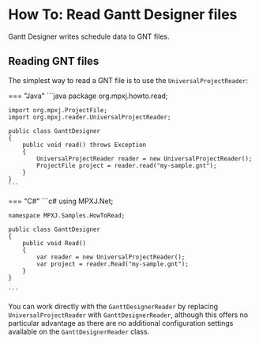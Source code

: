 # How To: Read Gantt Designer files
Gantt Designer writes schedule data to GNT files.

## Reading GNT files
The simplest way to read a GNT file is to use the `UniversalProjectReader`:

=== "Java"
	```java
	package org.mpxj.howto.read;
	
	import org.mpxj.ProjectFile;
	import org.mpxj.reader.UniversalProjectReader;
	
	public class GanttDesigner
	{
		public void read() throws Exception
		{
			UniversalProjectReader reader = new UniversalProjectReader();
			ProjectFile project = reader.read("my-sample.gnt");
		}
	}
	```

=== "C#"
	```c#
	using MPXJ.Net;
	
	namespace MPXJ.Samples.HowToRead;
	
	public class GanttDesigner
	{
	 	public void Read()
	 	{
		  	var reader = new UniversalProjectReader();
		  	var project = reader.Read("my-sample.gnt");
	 	}
	}
	
	```

You can work directly with the `GanttDesignerReader` by replacing
`UniversalProjectReader` with `GanttDesignerReader`, although this offers no
particular advantage as there are no additional configuration settings available
on the `GanttDesignerReader` class.
